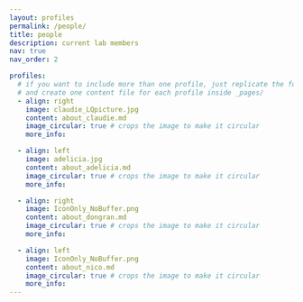 ```yaml
---
layout: profiles
permalink: /people/
title: people
description: current lab members
nav: true
nav_order: 2

profiles:
  # if you want to include more than one profile, just replicate the following block
  # and create one content file for each profile inside _pages/
  - align: right
    image: claudie_LQpicture.jpg
    content: about_claudie.md
    image_circular: true # crops the image to make it circular
    more_info: 

  - align: left
    image: adelicia.jpg
    content: about_adelicia.md
    image_circular: true # crops the image to make it circular
    more_info: 

  - align: right
    image: IconOnly_NoBuffer.png
    content: about_dongran.md
    image_circular: true # crops the image to make it circular
    more_info: 

  - align: left
    image: IconOnly_NoBuffer.png
    content: about_nico.md
    image_circular: true # crops the image to make it circular
    more_info: 
---
```

